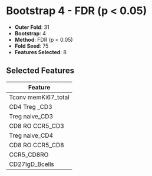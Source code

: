 # Bootstrap 4 - FDR (p < 0.05)

- **Outer Fold**: 31
- **Bootstrap**: 4
- **Method**: FDR (p < 0.05)
- **Fold Seed**: 75
- **Features Selected**: 8

## Selected Features

| Feature |
|---------|
| Tconv memKi67_total |
| CD4 Treg _CD3 |
| Treg naive_CD3 |
| CD8 RO CCR5_CD3 |
| Treg naive_CD4 |
| CD8 RO CCR5_CD8 |
| CCR5_CD8RO |
| CD27IgD_Bcells |
